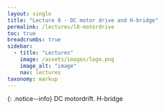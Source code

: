 ```yaml
---
layout: single
title: "Lecture 8 - DC motor drive and H-bridge"
permalink: /lectures/l8-motordrive
toc: true
breadcrumbs: true
sidebar:
  - title: "Lectures"
    image: /assets/images/logo.png
    image_alt: "image"
    nav: lectures
taxonomy: markup
---
```


{: .notice--info}
DC motordrift. H-bridge



